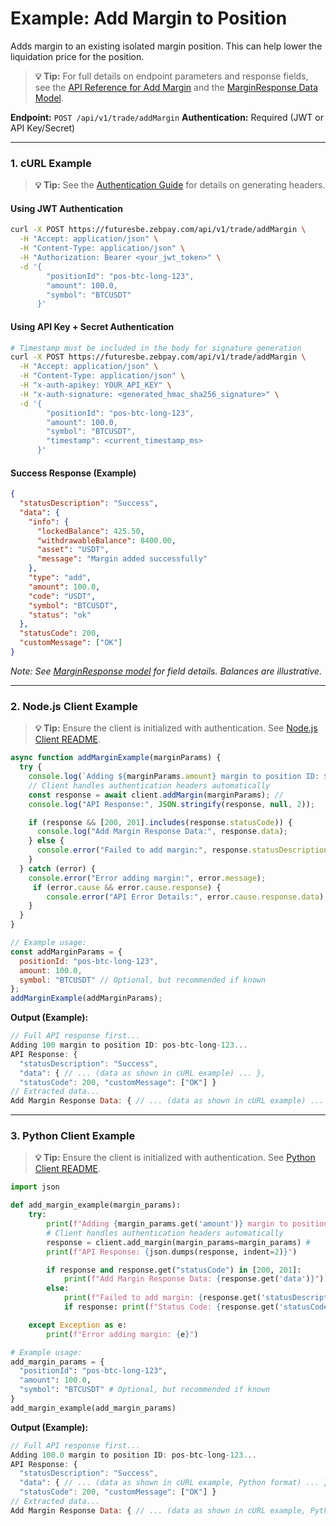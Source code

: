 # Example: Add Margin to Position

Adds margin to an existing isolated margin position. This can help lower the liquidation price for the position.

> **💡 Tip:** For full details on endpoint parameters and response fields, see the [API Reference for Add Margin](../../api-reference/private-endpoints/trade.md#add-margin) and the [MarginResponse Data Model](../../api-reference/data-models.md#marginresponse).

**Endpoint:** `POST /api/v1/trade/addMargin`
**Authentication:** Required (JWT or API Key/Secret)

-----

### 1. cURL Example

> **💡 Tip:** See the [Authentication Guide](../../api-reference/authentication.md) for details on generating headers.

#### Using JWT Authentication

```bash
curl -X POST https://futuresbe.zebpay.com/api/v1/trade/addMargin \
  -H "Accept: application/json" \
  -H "Content-Type: application/json" \
  -H "Authorization: Bearer <your_jwt_token>" \
  -d '{
        "positionId": "pos-btc-long-123",
        "amount": 100.0,
        "symbol": "BTCUSDT"
      }'
````

#### Using API Key + Secret Authentication

```bash
# Timestamp must be included in the body for signature generation
curl -X POST https://futuresbe.zebpay.com/api/v1/trade/addMargin \
  -H "Accept: application/json" \
  -H "Content-Type: application/json" \
  -H "x-auth-apikey: YOUR_API_KEY" \
  -H "x-auth-signature: <generated_hmac_sha256_signature>" \
  -d '{
        "positionId": "pos-btc-long-123",
        "amount": 100.0,
        "symbol": "BTCUSDT",
        "timestamp": <current_timestamp_ms>
      }'
```

#### Success Response (Example)

```json
{
  "statusDescription": "Success",
  "data": {
    "info": {
      "lockedBalance": 425.50,
      "withdrawableBalance": 8400.00,
      "asset": "USDT",
      "message": "Margin added successfully"
    },
    "type": "add",
    "amount": 100.0,
    "code": "USDT",
    "symbol": "BTCUSDT",
    "status": "ok"
  },
  "statusCode": 200,
  "customMessage": ["OK"]
}
```

*Note: See [MarginResponse model](../../api-reference/data-models.md#marginresponse) for field details. Balances are illustrative.*

-----

### 2\. Node.js Client Example

> **💡 Tip:** Ensure the client is initialized with authentication. See [Node.js Client README](../../clients/rest-http/node/README.md).

```javascript
async function addMarginExample(marginParams) {
  try {
    console.log(`Adding ${marginParams.amount} margin to position ID: ${marginParams.positionId}...`);
    // Client handles authentication headers automatically
    const response = await client.addMargin(marginParams); //
    console.log("API Response:", JSON.stringify(response, null, 2));

    if (response && [200, 201].includes(response.statusCode)) {
      console.log("Add Margin Response Data:", response.data);
    } else {
      console.error("Failed to add margin:", response.statusDescription);
    }
  } catch (error) {
    console.error("Error adding margin:", error.message);
     if (error.cause && error.cause.response) {
        console.error("API Error Details:", error.cause.response.data);
    }
  }
}

// Example usage:
const addMarginParams = {
  positionId: "pos-btc-long-123",
  amount: 100.0,
  symbol: "BTCUSDT" // Optional, but recommended if known
};
addMarginExample(addMarginParams);
```

**Output (Example):**

```js
// Full API response first...
Adding 100 margin to position ID: pos-btc-long-123...
API Response: {
  "statusDescription": "Success",
  "data": { // ... (data as shown in cURL example) ... },
  "statusCode": 200, "customMessage": ["OK"] }
// Extracted data...
Add Margin Response Data: { // ... (data as shown in cURL example) ... }
```

-----

### 3\. Python Client Example

> **💡 Tip:** Ensure the client is initialized with authentication. See [Python Client README](../../clients/rest-http/python/README.md).

```python
import json

def add_margin_example(margin_params):
    try:
        print(f"Adding {margin_params.get('amount')} margin to position ID: {margin_params.get('positionId')}...")
        # Client handles authentication headers automatically
        response = client.add_margin(margin_params=margin_params) #
        print(f"API Response: {json.dumps(response, indent=2)}")

        if response and response.get("statusCode") in [200, 201]:
            print(f"Add Margin Response Data: {response.get('data')}")
        else:
            print(f"Failed to add margin: {response.get('statusDescription')}")
            if response: print(f"Status Code: {response.get('statusCode')}")

    except Exception as e:
        print(f"Error adding margin: {e}")

# Example usage:
add_margin_params = {
  "positionId": "pos-btc-long-123",
  "amount": 100.0,
  "symbol": "BTCUSDT" # Optional, but recommended if known
}
add_margin_example(add_margin_params)
```

**Output (Example):**

```js
// Full API response first...
Adding 100.0 margin to position ID: pos-btc-long-123...
API Response: {
  "statusDescription": "Success",
  "data": { // ... (data as shown in cURL example, Python format) ... },
  "statusCode": 200, "customMessage": ["OK"] }
// Extracted data...
Add Margin Response Data: { // ... (data as shown in cURL example, Python format) ... }
```
